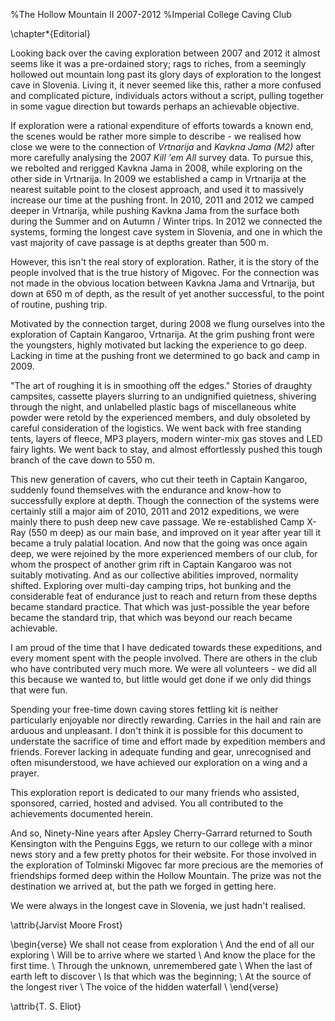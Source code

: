 %The Hollow Mountain II 2007-2012
%Imperial College Caving Club

\chapter*{Editorial}

Looking back over the caving exploration between 2007 and 2012 it almost seems like it was a pre-ordained story; rags to riches, from a seemingly hollowed out mountain long past its glory days of exploration to the longest cave in Slovenia. 
Living it, it never seemed like this, rather a more confused and complicated picture, individuals actors without a script, pulling together in some vague direction but towards perhaps an achievable objective. 


If exploration were a rational expenditure of efforts towards a known end, the scenes would be rather more simple to describe - we realised how close we were to the connection of *Vrtnarija* and *Kavkna Jama (M2)* after more carefully analysing the 2007 *Kill 'em All* survey data. 
To pursue this, we rebolted and rerigged Kavkna Jama in 2008, while exploring on the other side in Vrtnarija. 
In 2009 we established a camp in Vrtnarija at the nearest suitable point to the closest approach, and used it to massively increase our time at the pushing front. 
In 2010, 2011 and 2012 we camped deeper in Vrtnarija, while pushing Kavkna Jama from the surface both during the Summer and on Autumn / Winter trips. 
In 2012 we connected the systems, forming the longest cave system in Slovenia, and one in which the vast majority of cave passage is at depths greater than 500 m.

However, this isn't the real story of exploration. 
Rather, it is the story of the people involved that is the true history of Migovec. 
For the connection was not made in the obvious location between Kavkna Jama and Vrtnarija, but down at 650 m of depth, as the result of yet another successful, to the point of routine, pushing trip. 

Motivated by the connection target, during 2008 we flung ourselves into the exploration of Captain Kangaroo, Vrtnarija. 
At the grim pushing front were the youngsters, highly motivated but lacking the experience to go deep. 
Lacking in time at the pushing front we determined to go back and camp in 2009. 


"The art of roughing it is in smoothing off the edges."
Stories of draughty campsites, cassette players slurring to an undignified quietness, shivering through the night, and unlabelled plastic bags of miscellaneous white powder were retold by the experienced members, and duly obsoleted by careful consideration of the logistics. 
We went back with free standing tents, layers of fleece, MP3 players, modern winter-mix gas stoves and LED fairy lights. 
We went back to stay, and almost effortlessly pushed this tough branch of the cave down to 550 m.

This new generation of cavers, who cut their teeth in Captain Kangaroo, suddenly found themselves with the endurance and know-how to successfully explore at depth. 
Though the connection of the systems were certainly still a major aim of 2010, 2011 and 2012 expeditions, we were mainly there to push deep new cave passage. 
We re-established Camp X-Ray (550 m deep) as our main base, and improved on it year after year till it became a truly palatial location. 
And now that the going was once again deep, we were rejoined by the more experienced members of our club, for whom the prospect of another grim rift in Captain Kangaroo was not suitably motivating. 
And as our collective abilities improved, normality shifted. 
Exploring over multi-day camping trips, hot bunking and the considerable feat of endurance just to reach and return from these depths became standard practice. 
That which was just-possible the year before became the standard trip, that which was beyond our reach became achievable.

I am proud of the time that I have dedicated towards these expeditions, and every moment spent with the people involved. 
There are others in the club who have contributed very much more.
We were all volunteers - we did all this because we wanted to, but little would get done if we only did things that were fun. 

Spending your free-time down caving stores fettling kit is neither particularly enjoyable nor directly rewarding. 
Carries in the hail and rain are arduous and unpleasant. 
I don't think it is possible for this document to understate the sacrifice of time and effort made by expedition members and friends. 
Forever lacking in adequate funding and gear, unrecognised and often misunderstood, we have achieved our exploration on a wing and a prayer. 


This exploration report is dedicated to our many friends who assisted, sponsored, carried, hosted and advised. 
You all contributed to the achievements documented herein.

And so, Ninety-Nine years after Apsley Cherry-Garrard returned to South Kensington with the Penguins Eggs, we return to our college with a minor news story and a few pretty photos for their website. 
For those involved in the exploration of Tolminski Migovec far more precious are the memories of friendships formed deep within the Hollow Mountain. 
The prize was not the destination we arrived at, but the path we forged in getting here.

We were always in the longest cave in Slovenia, we just hadn't realised. 


\attrib{Jarvist Moore Frost}

\begin{verse}
We shall not cease from exploration  \\
And the end of all our exploring  \\
Will be to arrive where we started  \\
And know the place for the first time. 
 \\
Through the unknown, unremembered gate  \\
When the last of earth left to discover  \\
Is that which was the beginning;  \\
At the source of the longest river  \\
The voice of the hidden waterfall \\
\end{verse}

\attrib{T. S. Eliot}

